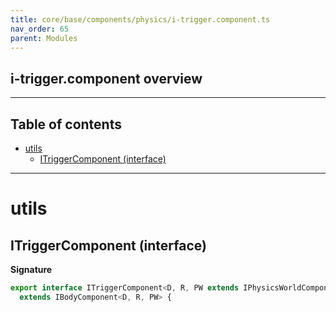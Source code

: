 ```yaml
---
title: core/base/components/physics/i-trigger.component.ts
nav_order: 65
parent: Modules
---
```


## i-trigger.component overview

---

<h2 class="text-delta">Table of contents</h2>

- [utils](#utils)
  - [ITriggerComponent (interface)](#itriggercomponent-interface)

---

# utils

## ITriggerComponent (interface)

**Signature**

```ts
export interface ITriggerComponent<D, R, PW extends IPhysicsWorldComponent<D, R> = IPhysicsWorldComponent<D, R>>
  extends IBodyComponent<D, R, PW> {
```

